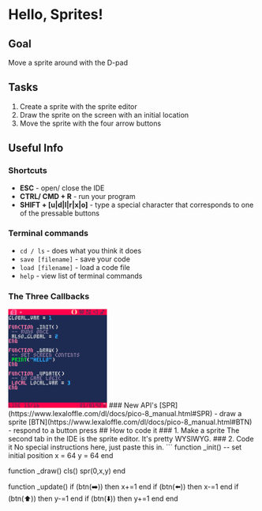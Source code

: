 # Hello, Sprites!
## Goal
Move a sprite around with the D-pad
## Tasks
1. Create a sprite with the sprite editor
2. Draw the sprite on the screen with an initial location
3. Move the sprite with the four arrow buttons
## Useful Info
### Shortcuts
- **ESC** - open/ close the IDE
- **CTRL/ CMD + R** - run your program
- **SHIFT + [u|d|l|r|x|o]** - type a special character that corresponds to one of the pressable buttons
### Terminal commands
- `cd / ls` - does what you think it does
- `save [filename]` - save your code
- `load [filename]` - load a code file
- `help` - view list of terminal commands
### The Three Callbacks
<img src="./assets/three-callbacks.png" width="200"/>
### New API's
[SPR](https://www.lexaloffle.com/dl/docs/pico-8_manual.html#SPR) - draw a sprite
[BTN](https://www.lexaloffle.com/dl/docs/pico-8_manual.html#BTN) - respond to a button press
## How to code it
### 1. Make a sprite
The second tab in the IDE is the sprite editor. It's pretty WYSIWYG.
### 2. Code it
No special instructions here, just paste this in.
```
function _init()
 -- set initial position
 x = 64
 y = 64
end

function _draw()
 cls()
 spr(0,x,y)
end

function _update()
 if (btn(➡️)) then
  x+=1
 end
 if (btn(⬅️)) then
  x-=1
 end
 if (btn(⬆️)) then
  y-=1
 end
 if (btn(⬇️)) then
  y+=1
 end
end
```
